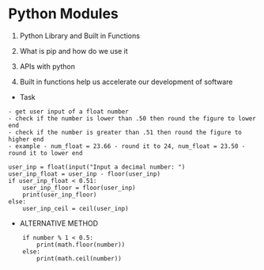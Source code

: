 # Python Modules

1. Python Library and Built in Functions

1. What is pip and how do we use it

1. APIs with python

1. Built in functions help us accelerate our development of software

- Task
```
- get user input of a float number
- check if the number is lower than .50 then round the figure to lower end
- check if the number is greater than .51 then round the figure to higher end
- example - num_float = 23.66 - round it to 24, num_float = 23.50 - round it to lower end
```
```
user_inp = float(input("Input a decimal number: ")
user_inp_float = user_inp - floor(user_inp)
if user_inp_float < 0.51:
    user_inp_floor = floor(user_inp)
    print(user_inp_floor)
else:
    user_inp_ceil = ceil(user_inp)
```

- ALTERNATIVE METHOD
```
    if number % 1 < 0.5:
        print(math.floor(number))
    else:
        print(math.ceil(number))
```
